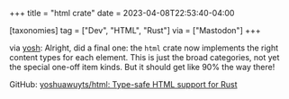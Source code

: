 +++
title = "html crate"
date = 2023-04-08T22:53:40-04:00

[taxonomies]
tag = ["Dev", "HTML", "Rust"]
via = ["Mastodon"]
+++

via [yosh](https://toot.yosh.is/@yosh/110165674907761845): Alright, did a final one: the `html` crate now implements the right content types for each element. This is just the broad categories, not yet the special one-off item kinds. But it should get like 90% the way there!

<!-- more -->

GitHub: [yoshuawuyts/html: Type-safe HTML support for Rust](https://github.com/yoshuawuyts/html)
